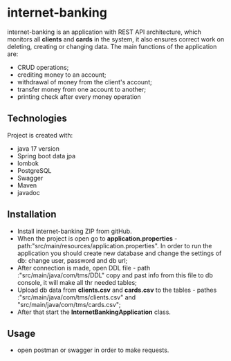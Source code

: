 # internet-banking

internet-banking is an application with REST API architecture, which monitors all **clients** and **cards** in the system, it also ensures correct work on deleting, creating or changing data. The main functions of the application are:
* CRUD operations;
* crediting money to an account;
* withdrawal of money from the client's account;
* transfer money from one account to another;
* printing check after every money operation

## Technologies

Project is created with:
* java 17 version
* Spring boot data jpa
* lombok
* PostgreSQL
* Swagger
* Maven
* javadoc
  

## Installation

* Install internet-banking ZIP from gitHub.
* When the project is open go to **application.properties** - path:"src/main/resources/application.properties". In order to run the application you should create new database and change the settings of db: change user, password and db url;
* After connection is made, open DDL file - path :"src/main/java/com/tms/DDL" copy and past info from this file to db console, it will make all thr needed tables;
* Upload db data from **clients.csv** and **cards.csv** to the tables - pathes :"src/main/java/com/tms/clients.csv" and "src/main/java/com/tms/cards.csv";
* After that start the **InternetBankingApplication** class.


## Usage

* open postman or swagger in order to make requests.
